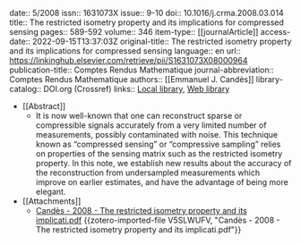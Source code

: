 date:: 5/2008
issn:: 1631073X
issue:: 9-10
doi:: 10.1016/j.crma.2008.03.014
title:: The restricted isometry property and its implications for compressed sensing
pages:: 589-592
volume:: 346
item-type:: [[journalArticle]]
access-date:: 2022-09-15T13:37:03Z
original-title:: The restricted isometry property and its implications for compressed sensing
language:: en
url:: https://linkinghub.elsevier.com/retrieve/pii/S1631073X08000964
publication-title:: Comptes Rendus Mathematique
journal-abbreviation:: Comptes Rendus Mathematique
authors:: [[Emmanuel J. Candès]]
library-catalog:: DOI.org (Crossref)
links:: [Local library](zotero://select/library/items/Q8KRZVT3), [Web library](https://www.zotero.org/users/6651916/items/Q8KRZVT3)

- [[Abstract]]
	- It is now well-known that one can reconstruct sparse or compressible signals accurately from a very limited number of measurements, possibly contaminated with noise. This technique known as “compressed sensing” or “compressive sampling” relies on properties of the sensing matrix such as the restricted isometry property. In this note, we establish new results about the accuracy of the reconstruction from undersampled measurements which improve on earlier estimates, and have the advantage of being more elegant.
- [[Attachments]]
	- [Candès - 2008 - The restricted isometry property and its implicati.pdf](https://class.ece.uw.edu/546/2010spr/papers/RIP-Candes.pdf) {{zotero-imported-file V5SLWUFV, "Candès - 2008 - The restricted isometry property and its implicati.pdf"}}
